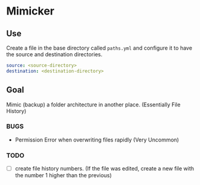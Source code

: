 # Mimicker

## **Use**

Create a file in the base directory called `paths.yml` and configure it to have the source and destination directories.  

```yaml
source: <source-directory>
destination: <destination-directory>
```

## **Goal**

Mimic (backup) a folder architecture in another place.
(Essentially File History)

### **BUGS**

* Permission Error when overwriting files rapidly (Very Uncommon)

### **TODO**

* [ ] create file history numbers. (If the file was edited, create a new file with the number 1 higher than the previous)
